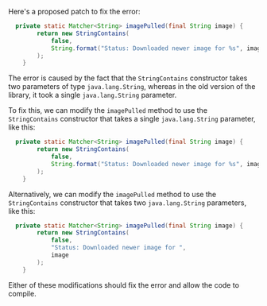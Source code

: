 Here's a proposed patch to fix the error:
```java
  private static Matcher<String> imagePulled(final String image) {
        return new StringContains(
            false,
            String.format("Status: Downloaded newer image for %s", image)
        );
    }
```

The error is caused by the fact that the `StringContains` constructor takes two parameters of type `java.lang.String`, whereas in the old version of the library, it took a single `java.lang.String` parameter.


To fix this, we can modify the `imagePulled` method to use the `StringContains` constructor that takes a single `java.lang.String` parameter, like this:
```java
  private static Matcher<String> imagePulled(final String image) {
        return new StringContains(
            false,
            String.format("Status: Downloaded newer image for %s", image)
        );
    }
```

Alternatively, we can modify the `imagePulled` method to use the `StringContains` constructor that takes two `java.lang.String` parameters, like this:
```java
  private static Matcher<String> imagePulled(final String image) {
        return new StringContains(
            false,
            "Status: Downloaded newer image for ",
            image
        );
    }
```
Either of these modifications should fix the error and allow the code to compile.